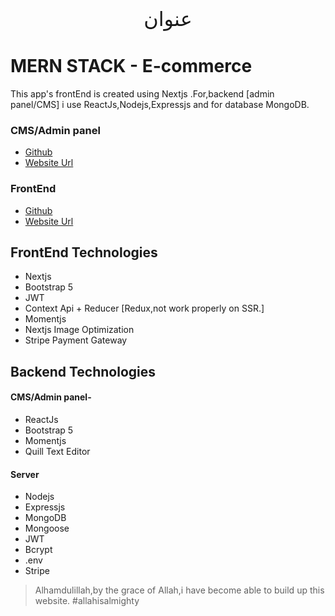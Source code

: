 
<div align="center" style='text-align:center;font-family:bismillah;font-size:2rem' dir="rtl">عنوان</div>

# MERN STACK - E-commerce 

This app's frontEnd is created using Nextjs .For,backend [admin panel/CMS] i use ReactJs,Nodejs,Expressjs and for database MongoDB.

### CMS/Admin panel
- [Github](https://github.com/Fatin-Shahriare-Sium/mern-e-commerce)
- [Website Url](https://github.com/Fatin-Shahriare-Sium/mern-e-commerce)

### FrontEnd 

- [Github](https://github.com/Fatin-Shahriare-Sium/nextjs-e-commerce)
- [Website Url]( nextjs-e-commerce-two.vercel.app )

## FrontEnd Technologies

- Nextjs
- Bootstrap 5
- JWT
- Context Api + Reducer [Redux,not work properly on SSR.]
- Momentjs
- Nextjs Image Optimization
- Stripe Payment Gateway

## Backend Technologies

#### CMS/Admin panel-

- ReactJs
- Bootstrap 5
- Momentjs
- Quill Text Editor

#### Server

- Nodejs
- Expressjs
- MongoDB
- Mongoose
- JWT
- Bcrypt
- .env
- Stripe


>Alhamdulillah,by the grace of Allah,i have become able to build up this website.
    #allahisalmighty
